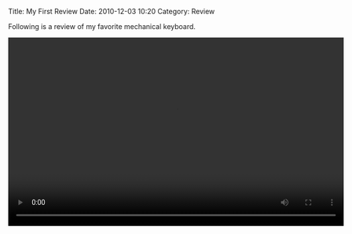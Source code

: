 Title: My First Review
Date: 2010-12-03 10:20
Category: Review

Following is a review of my favorite mechanical keyboard.

<video id="tree" controls preload="auto" width="683" height="384">
<source src="/videos/tree.mp4" type='video/mp4'>
</video>